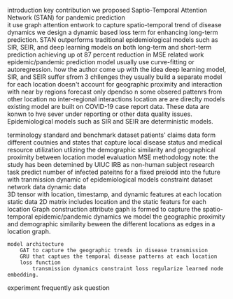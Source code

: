 introduction
key contribution
    we proposed Saptio-Temporal Attention Network (STAN) for pandemic prediction  
        it use graph attention entwork to capture spatio-temporal trend of disease dynamics 
    we design a dynamic based loss term for enhancing long-term prediction.
    STAN outperforms traditional epidemiological models such as SIR, SEIR, and deep learning models 
     on both long-term and short-term prediction achieving up ot 87 percent reduction in MSE
related work
    epidemic/pandemic prediction model
        usually use curve-fitting or autoregression.
how the author come up with the idea
    deep learning model, SIR, and SEIR suffer sfrom 3 chllenges
        they usually build a separate model for each location 
            doesn't account for geographic proximity and interaction with near by regions
            forecast only dpendso n some obsered pattenrs from other location 
                no inter-regional interactions location are are direclty models
        existing model are built on COVID-19 case report data. These data are konwn to hve sever under reporting or other data quality issues.
        Epidemiological models such as SIR and SEIR are deterministic models.

terminology
standard and benchmark
    dataset
        patients' claims data form different coutnies and states that capture local 
         disease status and medical resource utilization
        utlizing the demographic similarity and geographical proximity between location
    model 
    evaluation
        MSE
methodology
    note: the study has been detemined by UIUC IRB as non-human subject research
    task 
        predict number of infected pateitns for a fixed preiodd into the future with tranmission dynamic of epidemiological models constraint
    dataset 
        network data
            dynamic data    
                3D tensor with location, timestamp, and dynamic features at each location
            static data 
                2D matrix includes location and the static featurs for each location
    Graph construction
        attribute gaph is formed to capture the spatio-temporal epidemic/pandemic dynamics
        we model the geographic proximity and demographic similarity beween the different locations as edges in a location graph.
             
    model architecture 
        GAT to capture the geographic trends in disease transmission
        GRU that captues the temporal disease patterns at each location
        loss function
            transmission dynamics constraint loss regularize learned node embedding.
    

experiment
frequently ask question
